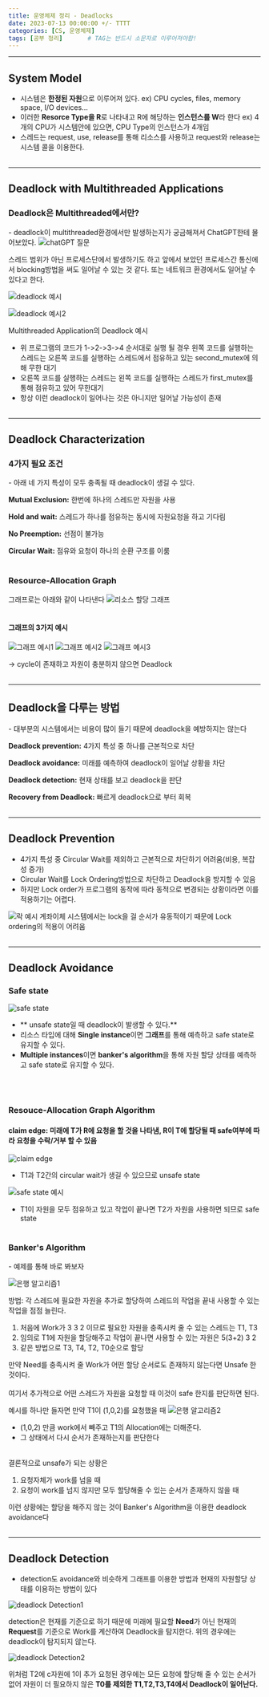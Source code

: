 ```yaml
---
title: 운영체제 정리 - Deadlocks
date: 2023-07-13 00:00:00 +/- TTTT
categories: [CS, 운영체제]
tags: [공부 정리]		# TAG는 반드시 소문자로 이루어져야함!
---
```


---
## System Model
- 시스템은 **한정된 자원**으로 이루어져 있다. 
 ex) CPU cycles, files, memory space, I/O devices...
 - 이러한 **Resorce Type을 R**로 나타내고 R에 해당하는 **인스턴스를 W**라 한다
 ex) 4개의 CPU가 시스템안에 있으면, CPU Type의 인스턴스가 4개임
- 스레드는 request, use, release를 통해 리소스를 사용하고 request와 release는 시스템 콜을 이용한다.
<br><br>

---
## Deadlock with Multithreaded Applications
### Deadlock은 Multithreaded에서만?
\- deadlock이 multithreaded환경에서만 발생하는지가 궁금해져서 ChatGPT한테 물어보았다.
![chatGPT 질문](https://velog.velcdn.com/images/jws1228/post/44eb990f-0cfe-4802-a46d-9ee7754f2609/image.png)

스레드 범위가 아닌 프로세스단에서 발생하기도 하고 앞에서 보았던 프로세스간 통신에서 blocking방법을 써도 일어날 수 있는 것 같다. 또는 네트워크 환경에서도 일어날 수 있다고 한다.
<br>

![deadlock 예시](https://velog.velcdn.com/images/jws1228/post/7a6eb639-0772-411c-8342-23e86e5c91d1/image.png)

![deadlock 예시2](https://velog.velcdn.com/images/jws1228/post/365b525e-c413-4265-bbe8-ad01a01cd08e/image.png)

<p>Multithreaded Application의 Deadlock 예시</p>

- 위 프로그램의 코드가 1->2->3->4 순서대로 실행 될 경우 왼쪽 코드를 실행하는 스레드는 오른쪽 코드를 실행하는 스레드에서 점유하고 있는 second_mutex에 의해 무한 대기
- 오른쪽 코드를 실행하는 스레드는 왼쪽 코드를 실행하는 스레드가 first_mutex를 통해 점유하고 있어 무한대기
- 항상 이런 deadlock이 일어나는 것은 아니지만 일어날 가능성이 존재
<br><br>

---

## Deadlock Characterization

### 4가지 필요 조건
\- 아래 네 가지 특성이 모두 충족될 때 deadlock이 생길 수 있다.

**Mutual Exclusion:** 한번에 하나의 스레드만 자원을 사용

**Hold and wait:** 스레드가 하나를 점유하는 동시에 자원요청을 하고 기다림

**No Preemption:** 선점이 불가능

**Circular Wait:** 점유와 요청이 하나의 순환 구조를 이룸
<br><br>
### Resource-Allocation Graph
그래프로는 아래와 같이 나타낸다
![리소스 할당 그래프](https://velog.velcdn.com/images/jws1228/post/cd5dae59-1dcd-4dd5-b1eb-7e9c4e133405/image.png)
 <br><br>
#### 그래프의 3가지 예시
![그래프 예시1](https://velog.velcdn.com/images/jws1228/post/f9d7d26c-e067-4092-a028-afe36e3421ca/image.png)
![그래프 예시2](https://velog.velcdn.com/images/jws1228/post/b80c36db-b26f-4854-ae60-4009b6754236/image.png)
![그래프 예시3](https://velog.velcdn.com/images/jws1228/post/c564e29c-1049-45fa-a7ec-ff0239df2b5c/image.png)


-> cycle이 존재하고 자원이 충분하지 않으면 Deadlock
<br><br>

---
## Deadlock을 다루는 방법

\- 대부분의 시스템에서는 비용이 많이 들기 때문에 deadlock을 예방하지는 않는다

**Deadlock prevention:** 4가지 특성 중 하나를 근본적으로 차단

**Deadlock avoidance:** 미래를 예측하여 deadlock이 일어날 상황을 차단

**Deadlock detection:** 현재 상태를 보고 deadlock을 판단

**Recovery from Deadlock:** 빠르게 deadlock으로 부터 회복
<br><br>


---
## Deadlock Prevention
- 4가지 특성 중 Circular Wait를 제외하고 근본적으로 차단하기 어려움(비용, 복잡성 증가)
- Circular Wait를 Lock Ordering방법으로 차단하고 Deadlock을 방지할 수 있음
- 하지만  Lock order가 프로그램의 동작에 따라 동적으로 변경되는 상황이라면 이를 적용하기는 어렵다.

![락 예시](https://velog.velcdn.com/images/jws1228/post/844136a4-ece2-4d86-9622-3d5a87c706e2/image.png)
계좌이체 시스템에서는 lock을 걸 순서가 유동적이기 때문에 Lock ordering의 적용이 어려움
<br><br>


---
## Deadlock Avoidance

### Safe state
![safe state](https://velog.velcdn.com/images/jws1228/post/662505c7-c86d-4a1b-a062-6df6b5efb6c8/image.png)

- ** unsafe state일 때 deadlock이 발생할 수 있다.**
- 리소스 타입에 대해 **Single instance**이면 **그래프**를 통해 예측하고 safe state로 유지할 수 있다.
- **Multiple instances**이면 **banker's algorithm**을 통해 자원 할당 상태를 예측하고 safe state로 유지할 수 있다.

<br><br>
### Resouce-Allocation Graph Algorithm

#### claim edge: 미래에 T가 R에 요청을 할 것을 나타냄, R이 T에 할당될 때 safe여부에 따라 요청을 수락/거부 할 수 있음

![claim edge](https://velog.velcdn.com/images/jws1228/post/7e420cdd-9cf1-4a25-8313-3cd1b1d4dfb9/image.png)


- T1과 T2간의 circular wait가 생길 수 있으므로 unsafe state


![safe state 예시](https://velog.velcdn.com/images/jws1228/post/818e133c-9d03-412d-9929-e330122aeec2/image.png)
- T1이 자원을 모두 점유하고 있고 작업이 끝나면 T2가 자원을 사용하면 되므로 safe state
<br><br>
### Banker's Algorithm
\- 예제를 통해 바로 봐보자

![은행 알고리즘1](https://velog.velcdn.com/images/jws1228/post/0a6a072b-f809-41cd-87fa-954a3dba7ca6/image.png)

방법: 각 스레드에 필요한 자원을 추가로 할당하여 스레드의 작업을 끝내 사용할 수 있는 작업을 점점 늘린다.

1. 처음에 Work가 3 3 2 이므로 필요한 자원을 충족시켜 줄 수 있는 스레드는 T1, T3
2. 임의로 T1에 자원을 할당해주고 작업이 끝나면 사용할 수 있는 자원은 5(3+2) 3 2
3. 같은 방법으로 T3, T4, T2, T0순으로 할당

만약 Need를 충족시켜 줄 Work가 어떤 할당 순서로도 존재하지 않는다면 Unsafe 한 것이다.
<br><br>
여기서 추가적으로 어떤 스레드가 자원을 요청할 때 이것이 safe 한지를 판단하면 된다. 

예시를 하나만 들자면 만약 T1이 (1,0,2)를 요청했을 때 
![은행 알고리즘2](https://velog.velcdn.com/images/jws1228/post/b1a91aa1-9502-4ceb-8b0f-ce0dca5a3457/image.png)


- (1,0,2) 만큼 work에서 빼주고 T1의 Allocation에는 더해준다.
- 그 상태에서 다시 순서가 존재하는지를 판단한다
<br><br>

결론적으로 unsafe가 되는 상황은

1. 요청자체가 work를 넘을 때 
2. 요청이 work를 넘지 않지만 모두 할당해줄 수 있는 순서가 존재하지 않을 때

이런 상황에는 할당을 해주지 않는 것이 Banker's Algorithm을 이용한 deadlock avoidance다
<br><br>

---
## Deadlock Detection
- detection도 avoidance와 비슷하게 그래프를 이용한 방법과 현재의 자원할당 상태를 이용하는 방법이 있다


![deadlock Detection1](https://velog.velcdn.com/images/jws1228/post/86789011-77b7-4843-b233-84285ba69308/image.png)

detection은 현재를 기준으로 하기 때문에 미래에 필요할 **Need**가 아닌 현재의 **Request**를 기준으로 Work를 계산하여 Deadlock을 탐지한다. 위의 경우에는 deadlock이 탐지되지 않는다.

![deadlock Detection2](https://velog.velcdn.com/images/jws1228/post/931eb584-10d2-42eb-af9b-2224fc2ef4af/image.png)

위처럼 T2에 c자원에 1이 추가 요청된 경우에는 모든 요청에 할당해 줄 수 있는 순서가 없어 자원이 더 필요하지 않은 **T0를 제외한 T1,T2,T3,T4에서 Deadlock이 일어난다.**

